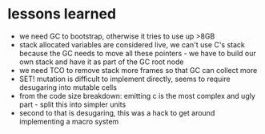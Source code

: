 lessons learned
===============

* we need GC to bootstrap, otherwise it tries to use up >8GB
* stack allocated variables are considered live, we can't use C's stack because the GC needs to move all these pointers - we have to build our own stack and have it as part of the GC root node
* we need TCO to remove stack more frames so that GC can collect more
* SET! mutation is difficult to implement directly, seems to require desugaring into mutable cells
* from the code size breakdown: emitting c is the most complex and ugly part - split this into simpler units
* second to that is desugaring, this was a hack to get around implementing a macro system

